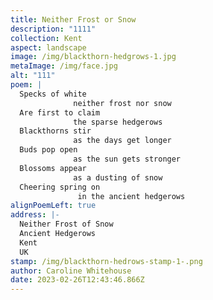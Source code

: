 ```yaml
---
title: Neither Frost or Snow
description: "1111"
collection: Kent
aspect: landscape
image: /img/blackthorn-hedgrows-1.jpg
metaImage: /img/face.jpg
alt: "111"
poem: |
  Specks of white
              neither frost nor snow
  Are first to claim
              the sparse hedgerows 
  Blackthorns stir 
              as the days get longer
  Buds pop open 
              as the sun gets stronger
  Blossoms appear 
              as a dusting of snow
  Cheering spring on 
               in the ancient hedgerows
alignPoemLeft: true
address: |-
  Neither Frost of Snow
  Ancient Hedgerows
  Kent
  UK
stamp: /img/blackthorn-hedrows-stamp-1-.png
author: Caroline Whitehouse
date: 2023-02-26T12:43:46.866Z
---
```


